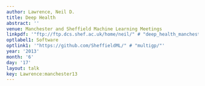 ```yaml
---
author: Lawrence, Neil D.
title: Deep Health
abstract: ''
venue: Manchester and Sheffield Machine Learning Meetings
linkpdf: '"ftp://ftp.dcs.shef.ac.uk/home/neil/" # "deep_health_manchester13.pdf"'
optlabel1: Software
optlink1: '"https://github.com/SheffieldML/" # "multigp/"'
year: '2013'
month: '6'
day: '17'
layout: talk
key: Lawrence:manchester13
---
```

